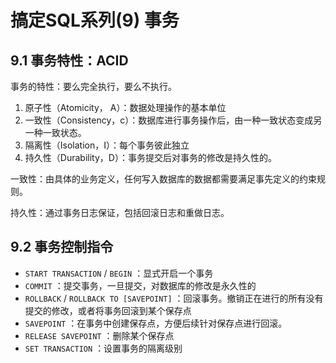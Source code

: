 # 搞定SQL系列(9) 事务

## 9.1 事务特性：ACID

事务的特性：要么完全执行，要么不执行。

1. 原子性（Atomicity， A）：数据处理操作的基本单位
2. 一致性（Consistency，c）：数据库进行事务操作后，由一种一致状态变成另一种一致状态。
3. 隔离性（Isolation，I）：每个事务彼此独立
4. 持久性（Durability，D）：事务提交后对事务的修改是持久性的。

一致性：由具体的业务定义，任何写入数据库的数据都需要满足事先定义的约束规则。

持久性：通过事务日志保证，包括回滚日志和重做日志。

## 9.2 事务控制指令

- `START TRANSACTION` / `BEGIN` ：显式开启一个事务
- `COMMIT` ：提交事务，一旦提交，对数据库的修改是永久性的
- `ROLLBACK`  / `ROLLBACK TO [SAVEPOINT]` ：回滚事务。撤销正在进行的所有没有提交的修改，或者将事务回滚到某个保存点
- `SAVEPOINT` ：在事务中创建保存点，方便后续针对保存点进行回滚。
- `RELEASE SAVEPOINT` ：删除某个保存点
- `SET TRANSACTION` ：设置事务的隔离级别